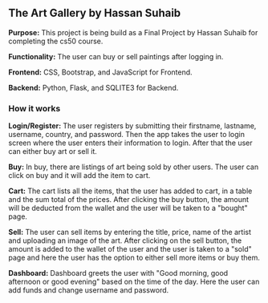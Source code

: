 ## The Art Gallery by Hassan Suhaib

**Purpose:** This project is being build as a Final Project by Hassan Suhaib for completing the cs50 course.

**Functionality:** The user can buy or sell paintings after logging in.

**Frontend:** CSS, Bootstrap, and JavaScript for Frontend.

**Backend:** Python, Flask, and SQLITE3 for Backend.

### How it works

**Login/Register:** The user registers by submitting their firstname, lastname, username, country, and password. Then the app takes the user to login screen where the user enters their information to login. After that the user can either buy art or sell it.

**Buy:** In buy, there are listings of art being sold by other users. The user can click on buy and it will add the item to cart.

**Cart:** The cart lists all the items, that the user has added to cart, in a table and the sum total of the prices. After clicking the buy button, the amount will be deducted from the wallet and the user will be taken to a "bought" page.

**Sell:** The user can sell items by entering the title, price, name of the artist and uploading an image of the art. After clicking on the sell button, the amount is added to the wallet of the user and the user is taken to a "sold" page and here the user has the option to either sell more items or buy them.

**Dashboard:** Dashboard greets the user with "Good morning, good afternoon or good evening" based on the time of the day. Here the user can add funds and change username and password.
